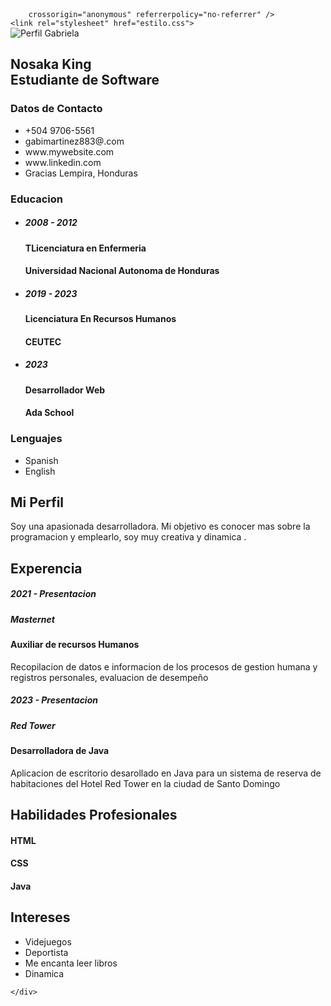 <!DOCTYPE html>
<html lang="es">

<head><link rel="stylesheet" href="styles.css">
    <meta charset="UTF-8">
    <meta name="viewport" content="width=device-width, initial-scale=1.0">
    <title>Hoja de Vida</title>
    <link rel="stylesheet" href="estilo.css"
      
        crossorigin="anonymous" referrerpolicy="no-referrer" />
    <link rel="stylesheet" href="estilo.css">
</head>

<body>
    <div class="contenido">
        <div class="lado_izquierdo">
            <div class="perfil">
                <div class="Imagen">
                    <img src="img" alt="Perfil Gabriela">
                </div>
                <h2>Nosaka King <br><span>Estudiante de Software</span></h2>
            </div>
            <div class="Informacion">
                <h3 class="Titulo">Datos de Contacto</h3>
                <ul>
                    <li>
                        <span class="icon"><i class="fa fa-whatsapp" aria-hidden="true"></i></span>
                        <span class="text">+504 9706-5561</span>
                    </li>
                    <li>
                        <span class="icon"><i class="fa fa-envelope-o" aria-hidden="true"></i></span>
                        <span class="text">gabimartinez883@.com</span>
                    </li>
                    <li>
                        <span class="icon"><i class="fa fa-globe" aria-hidden="true"></i></span>
                        <span class="text">www.mywebsite.com</span>
                    </li>
                    <li>
                        <span class="icon"><i class="fa fa-linkedin" aria-hidden="true"></i></span>
                        <span class="text">www.linkedin.com</span>
                    </li>
                    <li>
                        <span class="icon"><i class="fa fa-map-marker" aria-hidden="true"></i></span>
                        <span class="text">Gracias Lempira, Honduras</span>
                    </li>
                </ul>
            </div>
            <div class="Informacion Educativa">
                <h3 class="Titulo">Educacion</h3>
                <ul>
                    <li>
                        <h5>2008 - 2012</h5>
                        <h4>TLicenciatura en Enfermeria</h4>
                        <h4>Universidad Nacional Autonoma de Honduras</h4>
                    </li>
                    <li>
                        <h5>2019 - 2023</h5>
                        <h4>Licenciatura En Recursos Humanos</h4>
                        <h4>CEUTEC</h4>
                    </li>
                    <li>
                        <h5>2023 </h5>
                        <h4>Desarrollador Web</h4>
                        <h4>Ada School</h4>
                    </li>
                </ul>
            </div>
            <div class="Informacion Lenguajes">
                <h3 class="Titulo">Lenguajes</h3>
                <ul>
                    <li>
                        <span class="text">Spanish</span>
                        <span class="porcentaje">
                            <div style="width: 100%;"></div>
                        </span>
                    </li>
                    <li>
                        <span class="text">English</span>
                        <span class="porcentaje">
                            <div style="width: 40%;"></div>
                        </span>
                    </li>
                </ul>
            </div>
        </div>
        <div class="lado_derecho">
            <div class="Acerca">
                <h2 class="Titulo2">Mi Perfil</h2>
                <p>Soy una apasionada desarrolladora. Mi objetivo es conocer mas sobre la programacion 
                              y emplearlo, soy muy creativa y dinamica .</p>
            </div>
            <div class="Acerca">
                <h2 class="Titulo2">Experencia</h2>
                <div class="box">
                    <div class="Compania">
                        <h5>2021 - Presentacion</h5>
                        <h5>Masternet</h5>
                    </div>
                    <div class="text">
                        <h4>Auxiliar de recursos Humanos</h4>
                        <p>Recopilacion de datos e informacion de los procesos de gestion humana y registros personales, evaluacion de desempeño</p>
                    </div>
                </div>
                <div class="box">
                    <div class="Compania">
                        <h5>2023 - Presentacion</h5>
                        <h5>Red Tower</h5>
                    </div>
                    <div class="text">
                        <h4>Desarrolladora de Java </h4>
                        <p>Aplicacion de escritorio desarollado en Java para un sistema de reserva de habitaciones del
                            Hotel Red Tower en la ciudad de Santo Domingo</p>
                    </div>
                </div>
            </div>
            <div class="Acerca habilidades">
                <h2 class="Titulo2">Habilidades Profesionales</h2>
                <div class="box">
                    <h4>HTML</h4>
                    <div class="porcentaje">
                        <div style="width: 95%;"></div>
                    </div>
                </div>
                <div class="box">
                    <h4>CSS</h4>
                    <div class="porcentaje">
                        <div style="width: 40%;"></div>
                    </div>
                </div>
                <div class="box">
                    <h4>Java</h4>
                    <div class="porcentaje">
                        <div style="width: 65%;"></div>
                    </div>
                </div>
            </div>
            <div class="Acerca Intereses">
                <h2 class="Titulo2">Intereses</h2>
                <ul>
                    <li> <i class="fa fa-gamepad" aria-hidden="true"></i> Videjuegos
                    </li>
                    <li> <i class="fa fa-futbol-o" aria-hidden="true"></i>
                        Deportista
                    </li>
                    <li> <i class="fa fa-book" aria-hidden="true"></i>
                        Me encanta leer libros
                    </li>
                    <li><i class="fa fa-flag-checkered" aria-hidden="true"></i>
                        Dinamica
                    </li>
                </ul>
            </div>
        </div>

    </div>
</body>

</html>